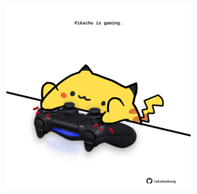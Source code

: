 <!-- built at 06/08/2025, 21:00:34 UTC -->
<p align="center">
  <img width="500" height="500" src="./ReadmeImage.svg">
</p>
